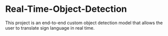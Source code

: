 # Real-Time-Object-Detection
This project is an end-to-end custom object detection model that allows the user to translate sign language in real time. 
